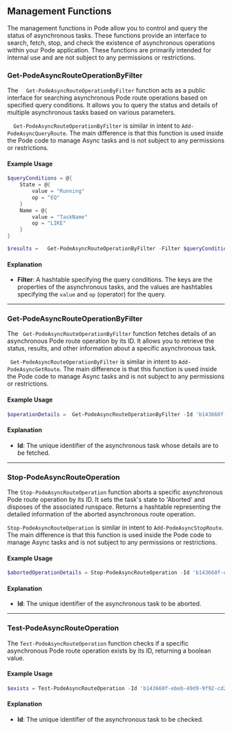 
## Management Functions

The management functions in Pode allow you to control and query the status of asynchronous tasks. These functions provide an interface to search, fetch, stop, and check the existence of asynchronous operations within your Pode application. These functions are primarily intended for internal use and are not subject to any permissions or restrictions.

###   Get-PodeAsyncRouteOperationByFilter

The `  Get-PodeAsyncRouteOperationByFilter` function acts as a public interface for searching asynchronous Pode route operations based on specified query conditions. It allows you to query the status and details of multiple asynchronous tasks based on various parameters.

`  Get-PodeAsyncRouteOperationByFilter` is similar in intent to `Add-PodeAsyncQueryRoute`. The main difference is that this function is used inside the Pode code to manage Async tasks and is not subject to any permissions or restrictions.

#### Example Usage

```powershell
$queryConditions = @{
    State = @{
        value = "Running"
        op = "EQ"
    }
    Name = @{
        value = "TaskName"
        op = "LIKE"
    }
}

$results =   Get-PodeAsyncRouteOperationByFilter -Filter $queryConditions
```

#### Explanation

- **Filter**: A hashtable specifying the query conditions. The keys are the properties of the asynchronous tasks, and the values are hashtables specifying the `value` and `op` (operator) for the query.

---

###  Get-PodeAsyncRouteOperationByFilter

The ` Get-PodeAsyncRouteOperationByFilter` function fetches details of an asynchronous Pode route operation by its ID. It allows you to retrieve the status, results, and other information about a specific asynchronous task.

` Get-PodeAsyncRouteOperationByFilter` is similar in intent to `Add-PodeAsyncGetRoute`. The main difference is that this function is used inside the Pode code to manage Async tasks and is not subject to any permissions or restrictions.

#### Example Usage

```powershell
$operationDetails =  Get-PodeAsyncRouteOperationByFilter -Id 'b143660f-ebeb-49d9-9f92-cd21f3ff559c'
```

#### Explanation

- **Id**: The unique identifier of the asynchronous task whose details are to be fetched.

---

### Stop-PodeAsyncRouteOperation

The `Stop-PodeAsyncRouteOperation` function aborts a specific asynchronous Pode route operation by its ID. It sets the task's state to 'Aborted' and disposes of the associated runspace. Returns a hashtable representing the detailed information of the aborted asynchronous route operation.

`Stop-PodeAsyncRouteOperation` is similar in intent to `Add-PodeAsyncStopRoute`. The main difference is that this function is used inside the Pode code to manage Async tasks and is not subject to any permissions or restrictions.

#### Example Usage

```powershell
$abortedOperationDetails = Stop-PodeAsyncRouteOperation -Id 'b143660f-ebeb-49d9-9f92-cd21f3ff559c'
```

#### Explanation

- **Id**: The unique identifier of the asynchronous task to be aborted.

---

### Test-PodeAsyncRouteOperation

The `Test-PodeAsyncRouteOperation` function checks if a specific asynchronous Pode route operation exists by its ID, returning a boolean value.

#### Example Usage

```powershell
$exists = Test-PodeAsyncRouteOperation -Id 'b143660f-ebeb-49d9-9f92-cd21f3ff559c'
```

#### Explanation

- **Id**: The unique identifier of the asynchronous task to be checked.
